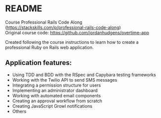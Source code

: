 # README

Course Professional Rails Code Along (https://stackskills.com/p/professional-rails-code-along) \
Original course code: https://github.com/jordanhudgens/overtime-app

Created following the course instructions to learn how to create a professional Ruby on Rails web application.

## Application features:
- Using TDD and BDD with the RSpec and Capybara testing frameworks
- Working with the Twilio API to send SMS messages
- Integrating a permission structure for users
- Implementing an administrator dashboard
- Working with automated email components
- Creating an approval workflow from scratch
- Creating JavaScript Growl notifications
- Others